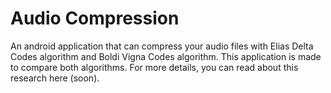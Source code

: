 # Audio Compression
An android application that can compress your audio files with Elias Delta Codes algorithm and Boldi Vigna Codes algorithm. This application is made to compare both algorithms. For more details, you can read about this research here (soon).

